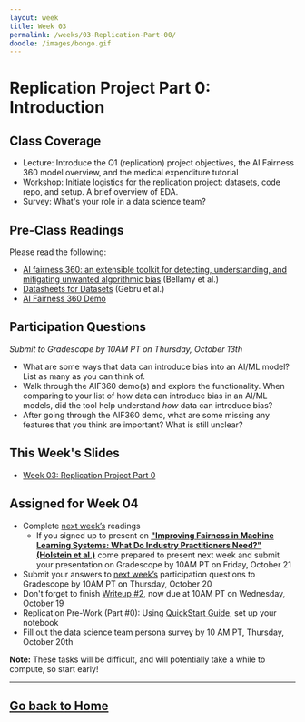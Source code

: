```yaml
---
layout: week
title: Week 03
permalink: /weeks/03-Replication-Part-00/
doodle: /images/bongo.gif
---
```


# Replication Project Part 0: Introduction

## Class Coverage
* Lecture: Introduce the Q1 (replication) project objectives, the AI Fairness 360 model overview, and the medical expenditure tutorial
* Workshop: Initiate logistics for the replication project: datasets, code repo, and setup. A brief overview of EDA.
* Survey: What's your role in a data science team?

## Pre-Class Readings
Please read the following:
* [AI fairness 360: an extensible toolkit for detecting, understanding, and mitigating unwanted algorithmic bias](https://arxiv.org/pdf/1810.01943.pdf) (Bellamy et al.)
* [Datasheets for Datasets](https://arxiv.org/abs/1803.09010) (Gebru et al.)
* [AI Fairness 360 Demo](https://aif360.mybluemix.net/data)

## Participation Questions 
_Submit to Gradescope by 10AM PT on Thursday, October 13th_
* What are some ways that data can introduce bias into an AI/ML model? List as many as you can think of.
* Walk through the AIF360 demo(s) and explore the functionality. When comparing to your list of how data can introduce bias in an AI/ML models, did the tool help understand *how* data can introduce bias? 
* After going through the AIF360 demo, what are some missing any features that you think are important? What is still unclear?

## This Week's Slides
* [Week 03: Replication Project Part 0](https://github.com/emmaharv/responsible-ai-capstone/blob/33f52789d21e2c99e21dffb5ad671d799330ec9e/notes/week-03/Week-3-slides.pdf)

## Assigned for Week 04
* Complete [next week’s](https://emmaharv.github.io/responsible-ai-capstone/weeks/04-Replication-Part-01/) readings
    * If you signed up to present on [**"Improving Fairness in Machine Learning Systems: What Do Industry Practitioners Need?" (Holstein et al.)**](https://arxiv.org/pdf/1812.05239.pdf) come prepared to present next week and submit your presentation on Gradescope by 10AM PT on Friday, October 21
* Submit your answers to [next week’s](https://emmaharv.github.io/responsible-ai-capstone/weeks/04-Replication-Part-01/) participation questions to Gradescope by 10AM PT on Thursday, October 20
* Don't forget to finish [Writeup #2](https://github.com/emmaharv/responsible-ai-capstone/blob/33f52789d21e2c99e21dffb5ad671d799330ec9e/notes/week-02/Writeup%20%232.pdf), now due at 10AM PT on Wednesday, October 19
* Replication Pre-Work (Part #0): Using [QuickStart Guide](https://github.com/emmaharv/responsible-ai-capstone/blob/33f52789d21e2c99e21dffb5ad671d799330ec9e/notes/week-03/Quick-start.md), set up your notebook
* Fill out the data science team persona survey by 10 AM PT, Thursday, October 20th

**Note:** These tasks will be difficult, and will potentially take a while to compute, so start early!

---
[Go back to Home](https://emmaharv.github.io/responsible-ai-capstone/)
---
